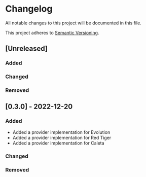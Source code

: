 # Changelog

<!--
The format is based on [Keep a Changelog](https://keepachangelog.com/en/1.0.0/).
-->

All notable changes to this project will be documented in this file.

This project adheres to [Semantic Versioning](https://semver.org/spec/v2.0.0.html).

## [Unreleased]

### Added

### Changed

### Removed

## [0.3.0] - 2022-12-20

### Added

- Added a provider implementation for Evolution
- Added a provider implementation for Red Tiger
- Added a provider implementation for Caleta

### Changed

### Removed
